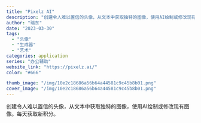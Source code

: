 ```yaml
---
title: "Pixelz AI"
description: "创建令人难以置信的头像，从文本中获取独特的图像，使用AI绘制或修改现有图像。每天获取新积分。"
author: "瑞东"
date: "2023-03-30"
tags:
  - "头像"
  - "生成器"
  - "艺术"
categories: application
series: "办公辅助"
website_link: "https://pixelz.ai/"
color: "#666"

thumb_image: "/img/10e2c18686a56b64a44581c9c45b8b01.png"
cover_image: "/img/10e2c18686a56b64a44581c9c45b8b01.png"
---
```


创建令人难以置信的头像，从文本中获取独特的图像，使用AI绘制或修改现有图像。每天获取新积分。